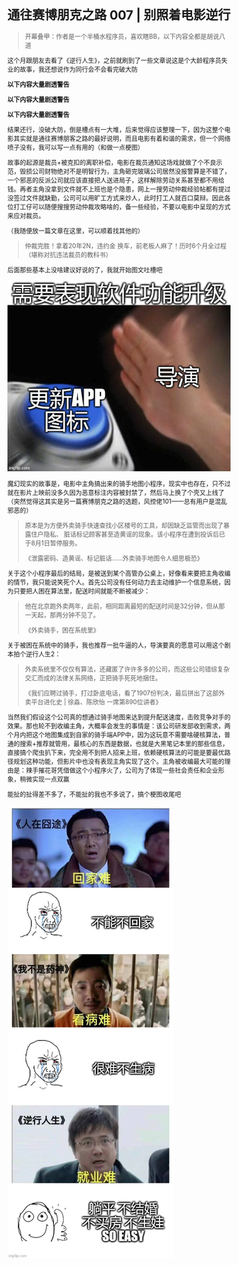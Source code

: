 # 通往赛博朋克之路 007 | 别照着电影逆行

> 开幕叠甲：作者是一个半桶水程序员，喜欢瞎BB，以下内容全都是胡说八道

这个月跟朋友去看了《逆行人生》，之前就刷到了一些文章说这是个大龄程序员失业的故事，我还想说作为同行会不会看完破大防

**以下内容大量剧透警告**

**以下内容大量剧透警告**

**以下内容大量剧透警告**

结果还行，没破大防，倒是槽点有一大堆，后来觉得应该整理一下，因为这整个电影其实就是通往赛博朋客之路的最好说明，而且电影有着和谐的需求，但一个网络喷子没有，我可以写一点有用的（和做一点梗图）

故事的起源是裁员+被克扣的离职补偿，电影在裁员通知这场戏就做了个不良示范，毁损公司财物绝对不是明智行为，主角砸完玻璃公司居然没报警算是不错了，一个邪恶的反派公司就应该直接把人送进局子，这样解除劳动关系甚至都不用给钱。再者主角没拿到文件就不上班也是个隐患，网上一搜劳动仲裁经验帖都有提过没签过文件就缺勤，公司可以用旷工方式来炒人，此时打工人就百口莫辩。因此各位打工仔可以随便搜搜劳动仲裁攻略啥的，备一些经验，不要以电影中呈现的方式来应对裁员。

（我随便放一篇文章在这里，可以顺着找其他的）
> 仲裁完胜！拿着20年2N，违约金 换车，前老板人麻了！历时6个月全过程（堪称对抗违法裁员的教科书）

后面那些基本上没啥建议好说的了，我就开始图文吐槽吧

![图标](../img/08_图标.jpg)

魔幻现实的故事是，电影中主角搞出来的骑手地图小程序，现实中也存在，只不过就在影片上映前没多久因为恶意标注内容被封禁了，然后马上换了个壳又上线了（突然觉得这其实是另一篇赛博朋克之路的选题，风控佬101——总有用户是混乱邪恶的）

> 原本是为方便外卖骑手快速查找小区楼号的工具，却因缺乏监管而出现了暴露住户隐私、 脏话标记顾客甚至造黄谣的现象。该小程序在遭到投诉后已于8月1日暂停服务。
> 
> 《泄露密码、造黄谣、标记脏话……外卖骑手地图令人细思极恐》

关于这个小程序最后的结局，是被送到某个高管办公桌上，好像看来要把主角收编的情节，我只能说笑死个人。首先公司没有任何动力去主动维护一个信息系统，因为只要把人困在算法里，配送时间就能不断被减少：

> 他在北京跑外卖两年，此前，相同距离最短的配送时间是32分钟，但从那一天起，那两分钟不见了。
> 
> 《外卖骑手，困在系统里》

关于被困在系统中的骑手，我也推荐一批牛逼的人，导演要真的愿意可以用这个剧本拍个逆行人生2：

> 外卖系统里不仅仅有算法，还藏匿了许许多多的公司，而这些公司错综复杂交汇而成的法律关系网络，正把骑手死死地捆住。
> 
> 《我们应聘过骑手，打过卧底电话，看了1907份判决，最后拼出了这部外卖平台进化史 | 徐淼、陈欣怡 一席第890位讲者》

当然我们假设这个公司真的想通过骑手地图来达到提升配送速度，击败竞争对手的效果。那也轮不到收编主角，大概率会发生的事情是：该公司研发部收到需求，两个月内把这个地图集成到自家的骑手端APP中，因为这玩意不需要啥硬核算法，普通的搜索+推荐就管用，最核心的东西是数据，也就是大黑笔记本里的那些信息，直接搞个爬虫扒下来，完全用不到把人招来上班，依赖硬核算法的可能是要最优路径规划这种功能，但影片中也没有表现主角实现了这个。主角被收编最大可能的理由是：辣手摧花哥凭借做这个小程序火了，公司为了体现一些社会责任和企业形象，稍微实现一点双赢

能扯的扯得差不多了，不能扯的我也不多说了，搞个梗图收尾吧

![逆行](../img/08_逆行.jpg)
